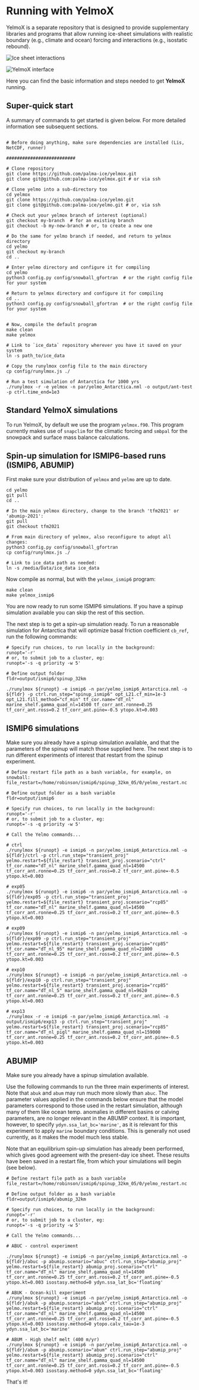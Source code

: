 # Running with YelmoX

YelmoX is a separate repository that is designed to provide supplementary libraries and programs that allow running ice-sheet simulations with realistic boundary (e.g., climate and ocean) forcing and interactions (e.g., isostatic rebound).

![Ice sheet interactions](img/yelmo_test_color.png)

![YelmoX interface](img/yelmox_overview.png)

Here you can find the basic information and steps needed to get **YelmoX** running.

## Super-quick start

A summary of commands to get started is given below. For more detailed information see subsequent sections.

```

# Before doing anything, make sure dependencies are installed (Lis, NetCDF, runner)

##########################

# Clone repository
git clone https://github.com/palma-ice/yelmox.git
git clone git@github.com:palma-ice/yelmox.git # or via ssh

# Clone yelmo into a sub-directory too
cd yelmox
git clone https://github.com/palma-ice/yelmo.git
git clone git@github.com:palma-ice/yelmo.git # or, via ssh

# Check out your yelmox branch of interest (optional)
git checkout my-branch  # for an existing branch 
git checkout -b my-new-branch # or, to create a new one 

# Do the same for yelmo branch if needed, and return to yelmox directory
cd yelmo 
git checkout my-branch
cd .. 

# Enter yelmo directory and configure it for compiling
cd yelmo
python3 config.py config/snowball_gfortran  # or the right config file for your system

# Return to yelmox directory and configure it for compiling
cd ..
python3 config.py config/snowball_gfortran  # or the right config file for your system


# Now, compile the default program
make clean 
make yelmox 

# Link to `ice_data` repository wherever you have it saved on your system
ln -s path_to/ice_data 

# Copy the runylmox config file to the main directory
cp config/runylmox.js ./

# Run a test simulation of Antarctica for 1000 yrs
./runylmox -r -e yelmox -n par/yelmo_Antarctica.nml -o output/ant-test -p ctrl.time_end=1e3
```

## Standard YelmoX simulations 

To run YelmoX, by default we use the program `yelmox.f90`. This program currently makes use of `snapclim` for the climatic forcing and `smbpal` for the snowpack and surface mass balance calculations.

## Spin-up simulation for ISMIP6-based runs (ISMIP6, ABUMIP)

First make sure your distribution of `yelmox` and `yelmo` are up to date.

```
cd yelmo
git pull 
cd ..

# In the main yelmox directory, change to the branch 'tfm2021' or 'abumip-2021': 
git pull 
git checkout tfm2021

# From main directory of yelmox, also reconfigure to adopt all changes:
python3 config.py config/snowball_gfortran 
cp config/runylmox.js ./

# Link to ice_data path as needed:
ln -s /media/Data/ice_data ice_data
```

Now compile as normal, but with the `yelmox_ismip6` program:

```
make clean 
make yelmox_ismip6 
```

You are now ready to run some ISMIP6 simulations. If you have a spinup simulation available you can skip the rest of this section.

The next step is to get a spin-up simulation ready. To run a reasonable simulation for Antarctica that will optimize basal friction coefficient `cb_ref`, run the following commands:

```
# Specify run choices, to run locally in the background:
runopt='-r'
# or, to submit job to a cluster, eg:
runopt='-s -q priority -w 5'

# Define output folder 
fldr=output/ismip6/spinup_32km

./runylmox ${runopt} -e ismip6 -n par/yelmo_ismip6_Antarctica.nml -o ${fldr} -p ctrl.run_step="spinup_ismip6" opt_L21.cf_min=1e-3 opt_L21.fill_method="cf_min" tf_cor.name="dT_nl" marine_shelf.gamma_quad_nl=14500 tf_corr_ant.ronne=0.25 tf_corr_ant.ross=0.2 tf_corr_ant.pine=-0.5 ytopo.kt=0.003
```

## ISMIP6 simulations 

Make sure you already have a spinup simulation available, and that the parameters of the spinup will match those supplied here. The next step is to run different experiments of interest that restart from the spinup experiment.

```
# Define restart file path as a bash variable, for example, on snowball:
file_restart=/home/robinson/ismip6/spinup_32km_05/0/yelmo_restart.nc

# Define output folder as a bash variable
fldr=output/ismip6

# Specify run choices, to run locally in the background:
runopt='-r'
# or, to submit job to a cluster, eg:
runopt='-s -q priority -w 5'

# Call the Yelmo commands...

# ctrl
./runylmox ${runopt} -e ismip6 -n par/yelmo_ismip6_Antarctica.nml -o ${fldr}/ctrl -p ctrl.run_step="transient_proj" yelmo.restart=${file_restart} transient_proj.scenario="ctrl" tf_cor.name="dT_nl" marine_shelf.gamma_quad_nl=14500 tf_corr_ant.ronne=0.25 tf_corr_ant.ross=0.2 tf_corr_ant.pine=-0.5 ytopo.kt=0.003

# exp05
./runylmox ${runopt} -e ismip6 -n par/yelmo_ismip6_Antarctica.nml -o ${fldr}/exp05 -p ctrl.run_step="transient_proj" yelmo.restart=${file_restart} transient_proj.scenario="rcp85" tf_cor.name="dT_nl" marine_shelf.gamma_quad_nl=14500 tf_corr_ant.ronne=0.25 tf_corr_ant.ross=0.2 tf_corr_ant.pine=-0.5 ytopo.kt=0.003

# exp09
./runylmox ${runopt} -e ismip6 -n par/yelmo_ismip6_Antarctica.nml -o ${fldr}/exp09 -p ctrl.run_step="transient_proj" yelmo.restart=${file_restart} transient_proj.scenario="rcp85" tf_cor.name="dT_nl_95" marine_shelf.gamma_quad_nl=21000 tf_corr_ant.ronne=0.25 tf_corr_ant.ross=0.2 tf_corr_ant.pine=-0.5 ytopo.kt=0.003

# exp10
./runylmox ${runopt} -e ismip6 -n par/yelmo_ismip6_Antarctica.nml -o ${fldr}/exp10 -p ctrl.run_step="transient_proj" yelmo.restart=${file_restart} transient_proj.scenario="rcp85" tf_cor.name="dT_nl_5" marine_shelf.gamma_quad_nl=9620 tf_corr_ant.ronne=0.25 tf_corr_ant.ross=0.2 tf_corr_ant.pine=-0.5 ytopo.kt=0.003

# exp13
./runylmox -r -e ismip6 -n par/yelmo_ismip6_Antarctica.nml -o output/ismip6/exp13 -p ctrl.run_step="transient_proj" yelmo.restart=${file_restart} transient_proj.scenario="rcp85" tf_cor.name="dT_nl_pigl" marine_shelf.gamma_quad_nl=159000 tf_corr_ant.ronne=0.25 tf_corr_ant.ross=0.2 tf_corr_ant.pine=-0.5 ytopo.kt=0.003

```


## ABUMIP

Make sure you already have a spinup simulation available.

Use the following commands to run the three main experiments of interest. Note that `abuk` and `abum` may run much more slowly than `abuc`. The parameter values applied in the commands below ensure that the model parameters correspond to those used in the restart simulation, although many of them like ocean temp. anomalies in different basins or calving parameters, are no longer relevant in the ABUMIP context. It is important, however, to specify `ydyn.ssa_lat_bc='marine'`, as it is relevant for this experiment to apply `marine` boundary conditions. This is generally not used currently, as it makes the model much less stable. 

Note that an equilibrium spin-up simulation has already been performed, which gives good agreement with the present-day ice sheet. These results have been saved in a restart file, from which your simulations will begin (see below). 

```
# Define restart file path as a bash variable
file_restart=/home/robinson/ismip6/spinup_32km_05/0/yelmo_restart.nc

# Define output folder as a bash variable
fldr=output/ismip6/abumip_32km

# Specify run choices, to run locally in the background:
runopt='-r'
# or, to submit job to a cluster, eg:
runopt='-s -q priority -w 5'

# Call the Yelmo commands...

# ABUC - control experiment

./runylmox ${runopt} -e ismip6 -n par/yelmo_ismip6_Antarctica.nml -o ${fldr}/abuc -p abumip.scenario="abuc" ctrl.run_step="abumip_proj" yelmo.restart=${file_restart} abumip_proj.scenario="ctrl" tf_cor.name="dT_nl" marine_shelf.gamma_quad_nl=14500 tf_corr_ant.ronne=0.25 tf_corr_ant.ross=0.2 tf_corr_ant.pine=-0.5 ytopo.kt=0.003 isostasy.method=0 ydyn.ssa_lat_bc='floating'

# ABUK - Ocean-kill experiment
./runylmox ${runopt} -e ismip6 -n par/yelmo_ismip6_Antarctica.nml -o ${fldr}/abuk -p abumip.scenario="abuk" ctrl.run_step="abumip_proj" yelmo.restart=${file_restart} abumip_proj.scenario="ctrl" tf_cor.name="dT_nl" marine_shelf.gamma_quad_nl=14500 tf_corr_ant.ronne=0.25 tf_corr_ant.ross=0.2 tf_corr_ant.pine=-0.5 ytopo.kt=0.003 isostasy.method=0 ytopo.calv_tau=1e-3 ydyn.ssa_lat_bc='marine'

# ABUM - High shelf melt (400 m/yr)
./runylmox ${runopt} -e ismip6 -n par/yelmo_ismip6_Antarctica.nml -o ${fldr}/abum -p abumip.scenario="abum" ctrl.run_step="abumip_proj" yelmo.restart=${file_restart} abumip_proj.scenario="ctrl" tf_cor.name="dT_nl" marine_shelf.gamma_quad_nl=14500 tf_corr_ant.ronne=0.25 tf_corr_ant.ross=0.2 tf_corr_ant.pine=-0.5 ytopo.kt=0.003 isostasy.method=0 ydyn.ssa_lat_bc='floating'

```

That's it! 
